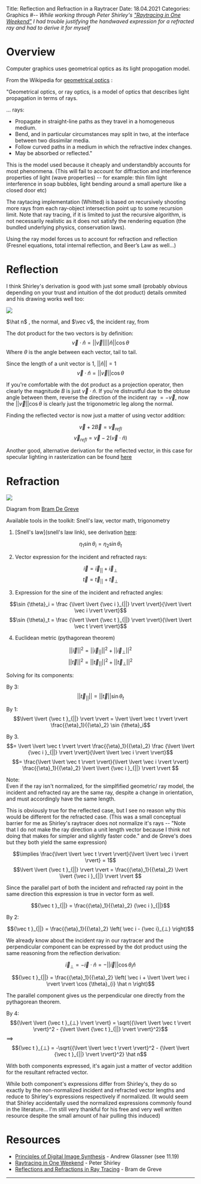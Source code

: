 Title: Reflection and Refraction in a Raytracer
Date:  18.04.2021
Categories: Graphics
#--
*While working through Peter Shirley's ["Raytracing in One Weekend"](https://raytracing.github.io/books/RayTracingInOneWeekend.html)
I had trouble justifying the handwaved expression for a refracted ray and had to derive it for myself*

Overview
===================================================================================================

Computer graphics uses geometrical optics as its light propogation model.

From the Wikipedia for [geometrical optics](https://en.wikipedia.org/wiki/Geometrical_optics) :

"Geometrical optics, or ray optics, is a model of optics that describes light propagation in terms of rays.

...
rays:
* Propagate in straight-line paths as they travel in a homogeneous medium.
* Bend, and in particular circumstances may split in two, at the interface between two dissimilar media.
* Follow curved paths in a medium in which the refractive index changes.
* May be absorbed or reflected."

This is the model used because it cheaply and understandbly accounts for most phenonmena.
(This will fail to account for diffraction and interference properties of light (wave properties) -- for example: thin film light interference in soap bubbles, light bending around a small aperture like a closed door etc)

The raytacing implementation (Whitted) is based on recursively shooting more rays from each ray-object intersection point up to some recursion limit.
Note that ray tracing, if it is limited to just the recursive algorithm, is not necessarily realistic as it does not satisfy the rendering equation (the bundled underlying physics, conservation laws).

Using the ray model forces us to account for refraction and reflection (Fresnel equations, total internal reflection, and Beer’s Law as well...)

Reflection
===================================================================================================

I think Shirley's derivation is good with just some small (probably obvious depending on your trust and intuition of the dot product) details ommited and his drawing works well too:

<!-- ![$\hat n$ , the normal, and $\vec v$, the incident ray, from [Shirley](https://raytracing.github.io/books/RayTracingInOneWeekend.html#metal/mirroredlightreflection)](../images/reflectionAndRefraction/shirleyReflection.png) -->
<div id="center">
    <img src="../../images/reflectionAndRefraction/shirleyReflection.png">
    <p>$\hat n$ , the normal, and $\vec v$, the incident ray, from <a href="https://raytracing.github.io/books/RayTracingInOneWeekend.html#metal/mirroredlightreflection"></a></p>
</div>

The dot product for the two vectors is by definition:
$$
\vec v \cdot \hat n = \lvert \lvert \vec v \rvert \rvert \lvert \lvert \hat n \rvert \rvert \cos {\theta}
$$
Where $\theta$ is the angle between each vector, tail to tail.

Since the length of a unit vector is $1$, $\lvert \lvert \hat n \rvert \rvert = 1$
$$
\vec v \cdot \hat n = \lvert \lvert \vec v \rvert \rvert \cos {\theta}
$$

If you're comfortable with the dot product as a projection operator, then clearly 
the magnitude $B$ is just $\vec v \cdot \hat n$.
If you're distrustful due to the obtuse angle between them, reverse the direction of the incident ray $= -\vec v$, 
now the $\lvert \lvert \vec v \rvert \rvert \cos {\theta}$ is clearly just the trigonometric leg along the normal.

<!-- Alternatively, you could use the obtuse angle and use the fact that sine and cosine are equal after a half pi phase shift
, $\sin \left( {x + \frac{\pi}{2}} \right)= \cos x$.<br>
Trigonometrically, $B$ is just the opposite leg of the angle $\phi$ s.t. $\phi = \theta - \frac{\pi}{2}$,
$B = \lvert \lvert \vec v \rvert \rvert \sin \phi = \lvert \lvert \vec v \rvert \rvert \cos \left( \phi - \frac{\pi}{2} \right)$ -->

<!-- $$\vec v \cdot \hat n = \lvert \lvert \vec v \rvert \rvert \cos {\theta}$$ -->

<!-- Since the incident ray and the normal are obtuse to each other, the magnitude ${\lvert \lvert \vec B \rvert \rvert}$ must equal
$-\vec v \cdot \hat n$<br> -->

Finding the reflected vector is now just a matter of using vector addition:

$$\vec v + 2\vec B = {\vec v}_{refl}$$
$${\vec v}_{refl} = \vec v - 2\left(\vec v \cdot \hat n \right)$$

Another good, alternative derivation for the reflected vector, in this case for specular lighting in rasterization can be found [here](http://learnwebgl.brown37.net/09_lights/lights_specular.html)

Refraction
===================================================================================================

<!-- ![Diagram from <a href="https://graphics.stanford.edu/courses/cs148-10-summer/docs/2006--degreve--reflection_refraction.pdf">Bram De Greve</a>](../images/reflectionAndRefraction\bramDeGreve.png) -->
<div id="center">
    <img src="../../images/reflectionAndRefraction/bramDeGreve.png">
    <p>Diagram from <a href="https://graphics.stanford.edu/courses/cs148-10-summer/docs/2006--degreve--reflection_refraction.pdf">Bram De Greve</a></p>
</div>

Available tools in the toolkit: Snell's law, vector math, trigonometry

1. [Snell's law](snell's law link), see derivation [here](mylink): 

$${\eta}_1 \sin {\theta}_i = {\eta}_2 \sin {\theta}_t$$

2. Vector expression for the incident and refracted rays:

$$ \vec i = {\vec i }_{||} + {\vec i}_{⊥}$$
$$ \vec t = {\vec t }_{||} + {\vec t}_{⊥}$$

3. Expression for the sine of the incident and refracted angles:

$$\sin {\theta}_i = \frac {\lvert \lvert {\vec i }_{||} \rvert \rvert}{\lvert \lvert \vec i \rvert \rvert}$$
$$\sin {\theta}_t = \frac {\lvert \lvert {\vec t }_{||} \rvert \rvert}{\lvert \lvert \vec t \rvert \rvert}$$

4. Euclidean metric (pythagorean theorem)

$${\lvert \lvert \vec i \rvert \rvert}^2 = {\lvert \lvert {\vec i }_{||} \rvert \rvert}^2 + {\lvert \lvert {\vec i }_{⊥} \rvert \rvert}^2$$
$${\lvert \lvert \vec t \rvert \rvert}^2 = {\lvert \lvert {\vec t }_{||} \rvert \rvert}^2 + {\lvert \lvert {\vec t }_{⊥} \rvert \rvert}^2$$

Solving for its components:

By  3:
$$\lvert \lvert {\vec t }_{||} \rvert \rvert = \lvert \lvert \vec t \rvert \rvert \sin {\theta}_t   $$

By  1:
$$\lvert \lvert {\vec t }_{||} \rvert \rvert = \lvert \lvert \vec t \rvert \rvert \frac{{\eta}_1}{{\eta}_2} \sin {\theta}_i$$

By  3.
$$= \lvert \lvert \vec t \rvert \rvert \frac{{\eta}_1}{{\eta}_2} \frac {\lvert \lvert {\vec i }_{||} \rvert \rvert}{\lvert \lvert \vec i \rvert \rvert}$$
$$= \frac{\lvert \lvert \vec t \rvert \rvert}{\lvert \lvert \vec i \rvert \rvert} \frac{{\eta}_1}{{\eta}_2} \lvert \lvert {\vec i }_{||} \rvert \rvert $$

Note:<br>
Even if the ray isn't normalized, for the simplfified geometric/ ray model, the incident and refracted ray
are the same ray, despite a change in orientation, and must accordingly have the same length.

This is obviously true for the reflected case, but I see no reason why this would be different for the refracted case.
(This was a small conceptual barrier for me as Shirley's raytracer does not normalize it's rays -- "Note that I do not make the ray direction a unit length vector because I think not doing that makes for simpler and slightly faster code."
and de Greve's does but they both yield the same expression)

$$\implies \frac{\lvert \lvert \vec t \rvert \rvert}{\lvert \lvert \vec i \rvert \rvert} = 1$$
$$\lvert \lvert {\vec t }_{||} \rvert \rvert = \frac{{\eta}_1}{{\eta}_2} \lvert \lvert {\vec i }_{||} \rvert \rvert $$

Since the parallel part of both the incident and refracted ray point in the same direction this expression is true in vector form as well.

$${\vec t }_{||} = \frac{{\eta}_1}{{\eta}_2} {\vec i }_{||}$$

By  2:

$${\vec t }_{||} = \frac{{\eta}_1}{{\eta}_2} \left(  \vec i - {\vec i}_{⊥}    \right)$$

We already know about the incident ray in our raytracer and the perpendicular component can be expressed 
by the dot product using the same reasoning from the reflection derivation:

$${\vec i}_{⊥} = -\vec i \cdot \hat n = -\lvert \lvert \vec i \rvert \rvert \cos {\theta}_{i} \hat n $$

$${\vec t }_{||} = \frac{{\eta}_1}{{\eta}_2} \left(  \vec i + \lvert \lvert \vec i \rvert \rvert \cos {\theta}_{i} \hat n    \right)$$

The parallel component gives us the perpendicular one directly from the pythagorean theorem.

By 4:
$${\lvert \lvert {\vec t }_{⊥} \rvert \rvert} = \sqrt{{\lvert \lvert \vec t \rvert \rvert}^2 - {\lvert \lvert {\vec t }_{||} \rvert \rvert}^2}$$
$\implies$
$${\vec t }_{⊥} = -\sqrt{{\lvert \lvert \vec t \rvert \rvert}^2 - {\lvert \lvert {\vec t }_{||} \rvert \rvert}^2} \hat n$$

With both components expressed, it's again just a matter of vector addition for the resultant refracted vector.

While both component's expressions differ from Shirley's, they do so exactly by the non-normalized incident and refracted vector lengths and reduce to Shirley's expressions respectively if normalized. 
(It would seem that Shirley accidentally used the normalized expressions commonly found in the literature... 
I'm still very thankful for his free and very well written resource despite the small amount of hair pulling this induced)


Resources
===================================================================================================

* [Principles of Digital Image Synthesis](https://www.realtimerendering.com/Principles_of_Digital_Image_Synthesis_v1.0.1.pdf) - Andrew Glassner (see 11.19)
* [Raytracing in One Weekend](https://raytracing.github.io/books/RayTracingInOneWeekend.html) - Peter Shirley
* [Reflections and Refractions in Ray Tracing](https://graphics.stanford.edu/courses/cs148-10-summer/docs/2006--degreve--reflection_refraction.pdf) - Bram de Greve

---